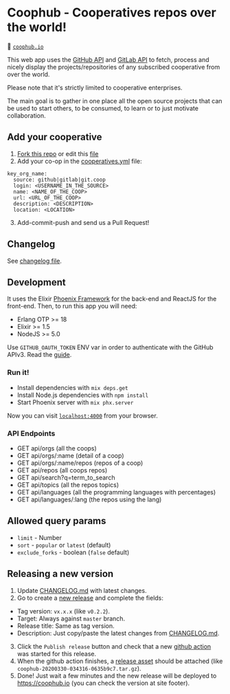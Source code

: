 # Coophub - Cooperatives repos over the world!

:link: [`coophub.io`](http://coophub.io)

This web app uses the [GitHub API](https://developer.github.com/v3/) and [GitLab API](https://docs.gitlab.com/ee/api/README.html) to fetch, process and nicely display the projects/repositories of any subscribed cooperative from over the world.

Please note that it's strictly limited to cooperative enterprises.

The main goal is to gather in one place all the open source projects that can be used to start others, to be consumed, to learn or to just motivate collaboration.

## Add your cooperative
1. [Fork this repo](https://github.com/fiqus/coophub/fork) or edit this [file](https://github.com/fiqus/coophub/edit/master/cooperatives.yml)
2. Add your co-op in the [cooperatives.yml](https://github.com/fiqus/coophub/blob/master/cooperatives.yml) file:
```
key_org_name:
  source: github|gitlab|git.coop
  login: <USERNAME_IN_THE_SOURCE>
  name: <NAME_OF_THE_COOP>
  url: <URL_OF_THE_COOP>
  description: <DESCRIPTION>
  location: <LOCATION>
```
3. Add-commit-push and send us a Pull Request!

## Changelog
See [changelog file](CHANGELOG.md).

## Development
It uses the Elixir [Phoenix Framework](https://phoenixframework.org/) for the back-end and ReactJS for the front-end.
Then, to run this app you will need:
- Erlang OTP >= 18
- Elixir >= 1.5
- NodeJS >= 5.0

Use `GITHUB_OAUTH_TOKEN` ENV var in order to authenticate with the GitHub APIv3. Read the [guide](https://developer.github.com/v3/guides/getting-started/#oauth).

### Run it!
- Install dependencies with `mix deps.get`
- Install Node.js dependencies with `npm install`
- Start Phoenix server with `mix phx.server`

Now you can visit [`localhost:4000`](http://localhost:4000) from your browser.

### API Endpoints
- GET api/orgs (all the coops)
- GET api/orgs/:name (detail of a coop)
- GET api/orgs/:name/repos (repos of a coop)
- GET api/repos (all coops repos)
- GET api/search?q=term_to_search
- GET api/topics (all the repos topics)
- GET api/languages (all the programming languages with percentages)
- GET api/languages/:lang (the repos using the lang)

## Allowed query params
- `limit` - Number
- `sort` - `popular` or `latest` (default)
- `exclude_forks` - boolean (`false` default)

## Releasing a new version
1. Update [CHANGELOG.md](https://github.com/fiqus/coophub/blob/master/CHANGELOG.md) with latest changes.
2. Go to create a [new release](https://github.com/fiqus/coophub/releases/new) and complete the fields:
  - Tag version: `vx.x.x` (like `v0.2.2`).
  - Target: Always against `master` branch.
  - Release title: Same as tag version.
  - Description: Just copy/paste the latest changes from [CHANGELOG.md](https://github.com/fiqus/coophub/blob/master/CHANGELOG.md).
3. Click the `Publish release` button and check that a new [github action](https://github.com/fiqus/coophub/actions?query=workflow%3A%22CI+-+Build+release+asset%22) was started for this release.
4. When the github action finishes, a [release asset](https://github.com/fiqus/coophub/releases/latest) should be attached (like `coophub-20200330-034316-0635b9c7.tar.gz`).
5. Done! Just wait a few minutes and the new release will be deployed to https://coophub.io (you can check the version at site footer).
